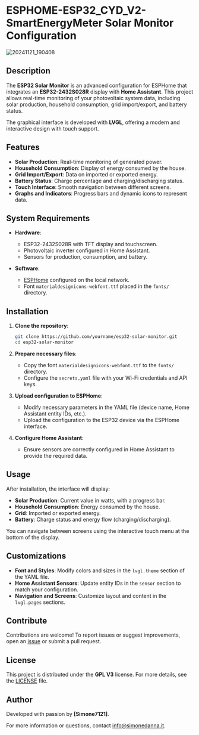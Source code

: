 # ESPHOME-ESP32_CYD_V2-SmartEnergyMeter Solar Monitor Configuration

![20241121_190408](https://github.com/user-attachments/assets/98b5d0d1-35e8-4e53-99f0-1f9d7d111d01)

## Description

The **ESP32 Solar Monitor** is an advanced configuration for ESPHome that integrates an **ESP32-2432S028R** display with **Home Assistant**. This project allows real-time monitoring of your photovoltaic system data, including solar production, household consumption, grid import/export, and battery status.

The graphical interface is developed with **LVGL**, offering a modern and interactive design with touch support.

## Features

- **Solar Production**: Real-time monitoring of generated power.
- **Household Consumption**: Display of energy consumed by the house.
- **Grid Import/Export**: Data on imported or exported energy.
- **Battery Status**: Charge percentage and charging/discharging status.
- **Touch Interface**: Smooth navigation between different screens.
- **Graphs and Indicators**: Progress bars and dynamic icons to represent data.

## System Requirements

- **Hardware**:
  - ESP32-2432S028R with TFT display and touchscreen.
  - Photovoltaic inverter configured in Home Assistant.
  - Sensors for production, consumption, and battery.

- **Software**:
  - [ESPHome](https://esphome.io/) configured on the local network.
  - Font `materialdesignicons-webfont.ttf` placed in the `fonts/` directory.

## Installation

1. **Clone the repository**:
   ```bash
   git clone https://github.com/yourname/esp32-solar-monitor.git
   cd esp32-solar-monitor

2. **Prepare necessary files**:
   - Copy the font `materialdesignicons-webfont.ttf` to the `fonts/` directory.
   - Configure the `secrets.yaml` file with your Wi-Fi credentials and API keys.

3. **Upload configuration to ESPHome**:
   - Modify necessary parameters in the YAML file (device name, Home Assistant entity IDs, etc.).
   - Upload the configuration to the ESP32 device via the ESPHome interface.

4. **Configure Home Assistant**:
   - Ensure sensors are correctly configured in Home Assistant to provide the required data.

## Usage

After installation, the interface will display:

- **Solar Production**: Current value in watts, with a progress bar.
- **Household Consumption**: Energy consumed by the house.
- **Grid**: Imported or exported energy.
- **Battery**: Charge status and energy flow (charging/discharging).

You can navigate between screens using the interactive touch menu at the bottom of the display.

## Customizations

- **Font and Styles**: Modify colors and sizes in the `lvgl.theme` section of the YAML file.
- **Home Assistant Sensors**: Update entity IDs in the `sensor` section to match your configuration.
- **Navigation and Screens**: Customize layout and content in the `lvgl.pages` sections.

## Contribute

Contributions are welcome! To report issues or suggest improvements, open an [issue](https://github.com/simone7121/ESPHOME-ESP32_CYD_V2-SmartEnergyMeter/issues) or submit a pull request.

## License

This project is distributed under the **GPL V3** license. For more details, see the [LICENSE](LICENSE) file.

## Author

Developed with passion by **[Simone7121]**.

For more information or questions, contact [info@simonedanna.it](mailto:info@simonedanna.it).
